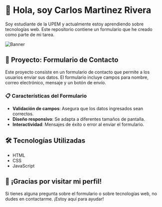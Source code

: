 # 👋 Hola, soy Carlos Martinez Rivera

Soy estudiante de la UPEM y actualmente estoy aprendiendo sobre tecnologías web. Este repositorio contiene un formulario que he creado como parte de mi tarea.

![Banner](https://via.placeholder.com/1200x200.png?text=Formulario+de+Tecnologías+Web)

## 🚀 Proyecto: Formulario de Contacto

Este proyecto consiste en un formulario de contacto que permite a los usuarios enviar sus datos. El formulario incluye campos para nombre, correo electrónico, mensaje y un botón de envío.

### 📋 Características del Formulario

- **Validación de campos**: Asegura que los datos ingresados sean correctos.
- **Diseño responsivo**: Se adapta a diferentes tamaños de pantalla.
- **Interactividad**: Mensajes de éxito o error al enviar el formulario.

## 🛠️ Tecnologías Utilizadas

- HTML
- CSS
- JavaScript

## 🎉 ¡Gracias por visitar mi perfil!

Si tienes alguna pregunta sobre el formulario o sobre tecnologías web, no dudes en contactarme. ¡Estoy aquí para ayudar!

